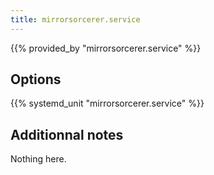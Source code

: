 ```yaml
---
title: mirrorsorcerer.service
---
```


{{% provided_by "mirrorsorcerer.service" %}}

## Options

{{% systemd_unit "mirrorsorcerer.service" %}}

## Additionnal notes

Nothing here.